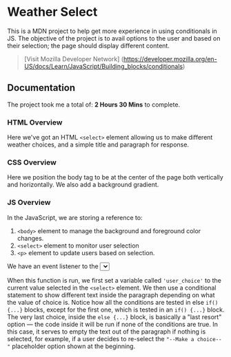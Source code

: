 # Weather Select
This is a MDN project to help get more experience in using conditionals in JS.
The objective of the project is to avail options to the user and based on their selection;
the page should display different content.

> [Visit Mozilla Developer Network] (https://developer.mozilla.org/en-US/docs/Learn/JavaScript/Building_blocks/conditionals)

## Documentation
The project took me a total of: **2 Hours 30 Mins** to complete.

### HTML Overview
Here we've got an HTML `<select>` element allowing us to make different weather choices,
and a simple title and paragraph for response.


### CSS Overview
Here we position the body tag to be at the center of the page both vertically and horizontally.
We also add a background gradient.



### JS Overview
In the JavaScript, we are storing a reference to:

1. `<body>` element to manage the background and foreground color changes.
2. `<select>` element to monitor user selection
3. `<p>` element to update users based on selection.

We have an event listener to the <select> element so that when its value is changed, the `weatherSelect()` function is run.

When this function is run, we first set a variable called `'user_choice'` to the current value selected in the `<select>` element.
We then use a conditional statement to show different text inside the paragraph depending on what the value of choice is.
Notice how all the conditions are tested in else `if() {...}` blocks, except for the first one, which is tested in an `if() {...}` block.
The very last choice, inside the `else {...}` block, is basically a "last resort" option — the code inside it will be run if none of the conditions are true. In this case, it serves to empty the text out of the paragraph if nothing is selected, for example, if a user decides to re-select the `"--Make a choice--"` placeholder option shown at the beginning.
